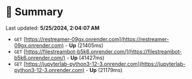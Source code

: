 # 📖 Summary
Last updated: **5/25/2024, 2:04:07 AM**

- `GET` [https://restreamer-09gx.onrender.com](https://restreamer-09gx.onrender.com) - **Up** (21405ms)
- `GET` [https://filestreambot-b5k6.onrender.com/](https://filestreambot-b5k6.onrender.com/) - **Up** (41427ms)
- `GET` [https://jupyterlab-python3-12-3.onrender.com](https://jupyterlab-python3-12-3.onrender.com) - **Up** (21179ms)
